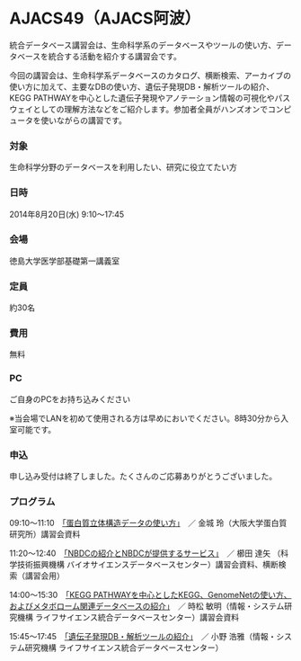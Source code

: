 # AJACS49（AJACS阿波）

統合データベース講習会は、生命科学系のデータベースやツールの使い方、データベースを統合する活動を紹介する講習会です。

今回の講習会は、生命科学系データベースのカタログ、横断検索、アーカイブの使い方に加えて、主要なDBの使い方、遺伝子発現DB・解析ツールの紹介、KEGG PATHWAYを中心とした遺伝子発現やアノテーション情報の可視化やパスウェイとしての理解方法などをご紹介します。参加者全員がハンズオンでコンピュータを使いながらの講習です。

### 対象
生命科学分野のデータベースを利用したい、研究に役立てたい方
### 日時
2014年8月20日(水) 9:10～17:45　
### 会場
徳島大学医学部基礎第一講義室

### 定員
約30名
### 費用
無料
### PC
ご自身のPCをお持ち込みください

※当会場でLANを初めて使用される方は早めにおいでください。8時30分から入室可能です。
### 申込
申し込み受付は終了しました。たくさんのご応募ありがとうございました。

### プログラム
09:10～11:10　[「蛋白質立体構造データの使い方」](01_kinjo)　／ 金城 玲（大阪大学蛋白質研究所）講習会資料

11:20～12:40　[「NBDCの紹介とNBDCが提供するサービス」](02_kushida)　／ 櫛田 達矢 （科学技術振興機構 バイオサイエンスデータベースセンター）講習会資料、横断検索（講習会用）

14:00～15:30　[「KEGG PATHWAYを中心としたKEGG、GenomeNetの使い方、およびメタボローム関連データベースの紹介」](03_tokimatsu)　／ 時松 敏明（情報・システム研究機構 ライフサイエンス統合データベースセンター）講習会資料

15:45～17:45　[「遺伝子発現DB・解析ツールの紹介」](04_hono)　／ 小野 浩雅（情報・システム研究機構 ライフサイエンス統合データベースセンター）
